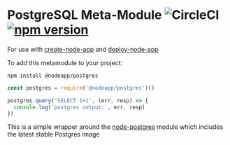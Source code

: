 # PostgreSQL Meta-Module ![CircleCI](https://img.shields.io/circleci/build/github/nodeapp-metamodules/postgres.svg) [![npm version](https://img.shields.io/npm/v/postgres.svg)](https://www.npmjs.com/package/@nodeapp/postgres)

For use with [create-node-app](https://github.com/kubesail/create-node-app) and [deploy-node-app](https://github.com/kubesail/deploy-node-app)

To add this metamodule to your project:

```
npm install @nodeapp/postgres
```

```js
const postgres = require('@nodeapp/postgres')()

postgres.query('SELECT 1+1', (err, resp) => {
  console.log('postgres output:', err, resp)
})
```

This is a simple wrapper around the [node-postgres](https://github.com/brianc/node-postgres) module which includes the latest stable Postgres image
